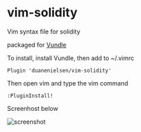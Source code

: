 # vim-solidity
Vim syntax file for solidity

packaged for [Vundle](https://github.com/VundleVim/Vundle.vim)

To install, install Vundle, then add to ~/.vimrc

```
Plugin 'duanenielsen/vim-solidity'
```

Then open vim and type the vim command 

```
:PluginInstall!
```

Screenhost below

![screenshot](https://cloud.githubusercontent.com/assets/11070508/15005858/9b0c4b72-117e-11e6-83da-843a093e2d83.png)

